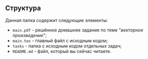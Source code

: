 ## Структура

Данная папка содержит следующие элементы:

* `main.pdf` - решённое домашнее задание по теме "*векторное произведение*";
* `main.tex` - главный файл с исходным кодом;
* `tasks` - папка с исходным кодом отдельных задач;
* `README.md` - файл, который вы сейчас читаете.